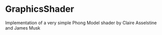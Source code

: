 # GraphicsShader
Implementation of a very simple Phong Model shader by Claire Asselstine and James Musk
